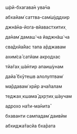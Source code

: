 ш́рӣ-бхагава̄н ува̄ча



абхайам̇ саттва-сам̇ш́уддхир

джн̃а̄на-йога-вйавастхитих̣

да̄нам̇ дамаш́ ча йаджн̃аш́ ча

сва̄дхйа̄йас тапа а̄рджавам

ахим̇са̄ сатйам акродхас

тйа̄гах̣ ш́а̄нтир апаиш́унам

дайа̄ бхӯтешв алолуптвам̇

ма̄рдавам̇ хрӣр ача̄палам

теджах̣ кшама̄ дхр̣тих̣ ш́аучам

адрохо на̄ти-ма̄нита̄

бхаванти сампадам̇ даивӣм

абхиджа̄тасйа бха̄рата
